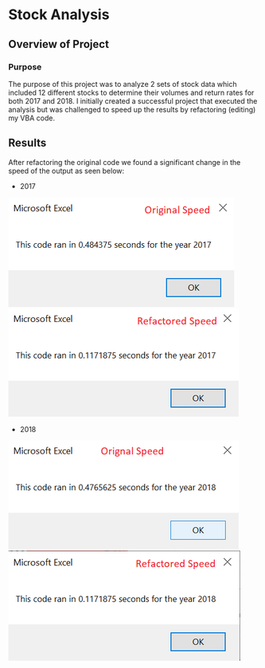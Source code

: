 # Stock Analysis 
## Overview of Project
### Purpose
The purpose of this project was to analyze 2 sets of stock data which included 12 different stocks to determine their volumes and return rates for both 2017 and 2018. I initially created a successful project that executed the analysis but was challenged to speed up the results by refactoring (editing) my VBA code. 
## Results
After refactoring the original code we found a significant change in the speed of the output as seen below:
- 2017

![VBA_Challenge_2017_Original](https://github.com/RyanWhited/stock-analysis/blob/main/VBA_Challenge_2017_Original.png)   ![VBA_Challenge_2017](https://github.com/RyanWhited/stock-analysis/blob/main/VBA_Challenge_2017.png) 

- 2018

![VBA_Challenge_2018_Original](https://github.com/RyanWhited/stock-analysis/blob/main/VBA_Challenge_2018_Original.png)   ![VBA_Challenge_2018](https://github.com/RyanWhited/stock-analysis/blob/main/VBA_Challenge_2018.png)
